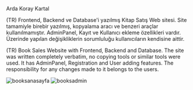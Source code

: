 Arda Koray Kartal

(TR)
Frontend, Backend ve Database'i yazılmış Kitap Satış Web sitesi. 
Site tamamiyle birebir yazılmış, kopyalama aracı ve benzeri araçlar kullanılmamıştır.
AdminPanel, Kayıt ve Kullanıcı ekleme özellikleri vardır. 
Üzerinde yapılan değişikliklerin sorumluluğu kullanıcıların kendisine aittir.

(TR)
Book Sales Website with Frontend, Backend and Database. 
The site was written completely verbatim, no copying tools or similar tools were used.
It has AdminPanel, Registration and User adding features.
The responsibility for any changes made to it belongs to the users.

![booksanasayfa](https://github.com/Weatexx/books/assets/110902933/bc0eabf7-515a-4e9b-bee1-e58272b45cbf)
![booksadmin](https://github.com/Weatexx/books/assets/110902933/b44cad80-2ab9-4146-bdc4-424f02919690)
